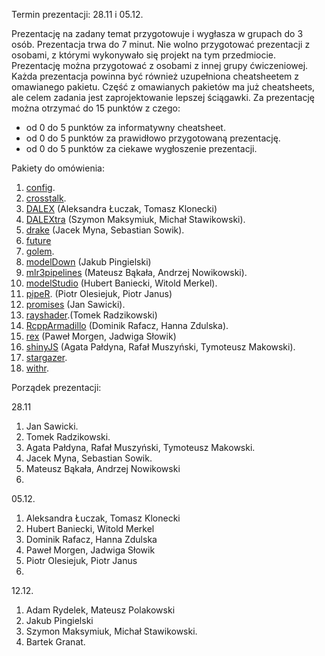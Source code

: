 Termin prezentacji: 28.11 i 05.12.

Prezentację na zadany temat przygotowuje i wygłasza w grupach do 3 osób. Prezentacja trwa do 7 minut. Nie wolno przygotować prezentacji z osobami, z którymi wykonywało się projekt na tym przedmiocie. Prezentację można przygotować z osobami z innej grupy ćwiczeniowej. Każda prezentacja powinna być również uzupełniona cheatsheetem z omawianego pakietu. Część z omawianych pakietów ma już cheatsheets, ale celem zadania jest zaprojektowanie lepszej ściągawki. Za prezentację można otrzymać do 15 punktów z czego:

 - od 0 do 5 punktów za informatywny cheatsheet.
 - od 0 do 5 punktów za prawidłowo przygotowaną prezentację.
 - od 0 do 5 punktów za ciekawe wygłoszenie prezentacji.

Pakiety do omówienia:

1. [config](https://github.com/rstudio/config).
1. [crosstalk](https://github.com/rstudio/crosstalk).
1. [DALEX](https://github.com/ModelOriented/DALEX) (Aleksandra Łuczak, Tomasz Klonecki)
1. [DALEXtra](https://github.com/ModelOriented/DALEXtra) (Szymon Maksymiuk, Michał Stawikowski).
1. [drake](https://github.com/ropensci/drake) (Jacek Myna, Sebastian Sowik).
1. [future](https://github.com/HenrikBengtsson/future)
1. [golem](https://github.com/ThinkR-open/golem).
1. [modelDown](https://github.com/ModelOriented/modelDown) (Jakub Pingielski)
1. [mlr3pipelines](https://github.com/mlr-org/mlr3pipelines) (Mateusz Bąkała, Andrzej Nowikowski).
1. [modelStudio](https://github.com/ModelOriented/modelStudio) (Hubert Baniecki, Witold Merkel). 
1. [pipeR](https://github.com/renkun-ken/pipeR). (Piotr Olesiejuk, Piotr Janus)
1. [promises](https://github.com/rstudio/promises) (Jan Sawicki).
1. [rayshader](https://github.com/tylermorganwall/rayshader).(Tomek Radzikowski)
1. [RcppArmadillo](https://github.com/RcppCore/RcppArmadillo) (Dominik Rafacz, Hanna Zdulska).
1. [rex](https://github.com/kevinushey/rex) (Paweł Morgen, Jadwiga Słowik)
1. [shinyJS](https://github.com/daattali/shinyjs) (Agata Pałdyna, Rafał Muszyński, Tymoteusz Makowski).
1. [stargazer](https://github.com/cran/stargazer).
1. [withr](https://github.com/r-lib/withr).

Porządek prezentacji:

28.11 
  
1. Jan Sawicki.
2. Tomek Radzikowski.
3. Agata Pałdyna, Rafał Muszyński, Tymoteusz Makowski.
4. Jacek Myna, Sebastian Sowik.
5. Mateusz Bąkała, Andrzej Nowikowski
6. 
  
05.12.

1. Aleksandra Łuczak, Tomasz Klonecki
2. Hubert Baniecki, Witold Merkel
3. Dominik Rafacz, Hanna Zdulska
4. Paweł Morgen, Jadwiga Słowik
5. Piotr Olesiejuk, Piotr Janus
6. 

12.12.

1. Adam Rydelek, Mateusz Polakowski
2. Jakub Pingielski
3. Szymon Maksymiuk, Michał Stawikowski.
4. Bartek Granat.
